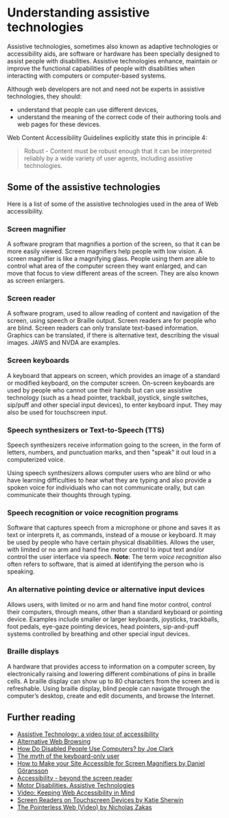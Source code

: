 # Understanding assistive technologies
Assistive technologies, sometimes also known as adaptive technologies or accessibility aids, are software or hardware has been specially designed to assist people with disabilities.  Assistive technologies enhance, maintain or improve the functional capabilities of people with disabilities when interacting with computers or computer-based systems.

Although web developers are not and need not be experts in assistive technologies, they should:
* understand that people can use different devices, 
* understand the meaning of the correct code of their authoring tools and web pages for these devices.

Web Content Accessibility Guidelines explicitly state this in principle 4:
> Robust - Content must be robust enough that it can be interpreted reliably by a wide variety of user agents, including assistive technologies.

## Some of the assistive technologies
Here is a list of some of the assistive technologies used in the area of Web accessibility.

### Screen magnifier
A software program that magnifies a portion of the screen, so that it can be more easily viewed. Screen magnifiers help people with low vision. A screen magnifier is like a magnifying glass. People using them are able to control what area of the computer screen they want enlarged, and can move that focus to view different areas of the screen. They are also known as screen enlargers.

### Screen reader
A software program, used to allow reading of content and navigation of the screen, using speech or Braille output. Screen readers are for people who are blind. Screen readers can only translate text-based information. Graphics can be translated, if there is alternative text, describing the visual images. JAWS and NVDA are examples.

### Screen keyboards
A keyboard that appears on screen, which provides an image of a standard or modified keyboard, on the computer screen. On-screen keyboards are used by people who cannot use their hands but can use assistive technology (such as a head pointer, trackball, joystick, single switches, sip/puff and other special input devices), to enter keyboard input. They may also be used for touchscreen input.

### Speech synthesizers or Text-to-Speech (TTS) 
Speech synthesizers receive information going to the screen, in the form of letters, numbers, and punctuation marks, and then "speak" it out loud in a computerized voice.

Using speech synthesizers allows computer users who are blind or who have learning difficulties to hear what they are typing and also provide a spoken voice for individuals who can not communicate orally, but can communicate their thoughts through typing.

### Speech recognition or voice recognition programs
Software that captures speech from a microphone or phone and saves it as text or interprets it, as commands, instead of a mouse or keyboard. It may be used by people who have certain physical disabilities. Allows the user, with limited or no arm and hand fine motor control to input text and/or control the user interface via speech. **Note**: The term _voice recognition_ also often refers to software, that is aimed at identifying the person who is speaking.

### An alternative pointing device or alternative input devices
Allows users, with limited or no arm and hand fine motor control, control their computers, through means, other than a standard keyboard or pointing device. Examples include smaller or larger keyboards, joysticks, trackballs, foot pedals, eye-gaze pointing devices, head pointers, sip-and-puff systems controlled by breathing and other special input devices.

### Braille displays
A hardware that provides access to information on a computer screen, by electronically raising and lowering different combinations of pins in braille cells. A braille display can show up to 80 characters from the screen and is refreshable. Using braille display, blind people can navigate through the computer’s desktop, create and edit documents, and browse the Internet.

## Further reading
* [Assistive Technology: a video tour of accessibility](http://lab.dotjay.com/notes/assistive-technology/videos/)
* [Alternative Web Browsing](https://www.w3.org/WAI/References/Browsing)
* [How Do Disabled People Use Computers? by Joe Clark](https://joeclark.org/book/sashay/serialization/Chapter03.html)
* [The myth of the keyboard-only user](https://www.joedolson.com/2016/03/myth-keyboard-user/)
* [How to Make your Site Accessible for Screen Magnifiers by Daniel Göransson](https://axesslab.com/make-site-accessible-screen-magnifiers/)
* [Accessibility - beyond the screen reader](http://www.creativebloq.com/web-design/accessibility-beyond-screen-reader-91516540)
* [Motor Disabilities. Assistive Technologies](http://webaim.org/articles/motor/assistive)
* [Video: Keeping Web Accessibility in Mind](http://webaim.org/intro/)
* [Screen Readers on Touchscreen Devices by Katie Sherwin](https://www.nngroup.com/articles/touchscreen-screen-readers/)
* [The Pointerless Web (Video) by Nicholas Zakas](https://www.youtube.com/watch?v=ZoLOyyS5700)


